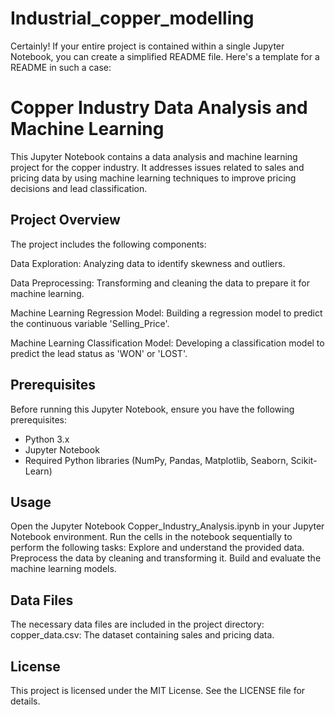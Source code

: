 # Industrial_copper_modelling

Certainly! If your entire project is contained within a single Jupyter Notebook, you can create a simplified README file. Here's a template for a README in such a case:

# Copper Industry Data Analysis and Machine Learning
This Jupyter Notebook contains a data analysis and machine learning project for the copper industry. It addresses issues related to sales and pricing data by using machine learning techniques to improve pricing decisions and lead classification.

## Project Overview
The project includes the following components:

Data Exploration: Analyzing data to identify skewness and outliers.

Data Preprocessing: Transforming and cleaning the data to prepare it for machine learning.

Machine Learning Regression Model: Building a regression model to predict the continuous variable 'Selling_Price'.

Machine Learning Classification Model: Developing a classification model to predict the lead status as 'WON' or 'LOST'.

## Prerequisites

Before running this Jupyter Notebook, ensure you have the following prerequisites:
* Python 3.x
* Jupyter Notebook
* Required Python libraries (NumPy, Pandas, Matplotlib, Seaborn, Scikit-Learn)
## Usage
Open the Jupyter Notebook Copper_Industry_Analysis.ipynb in your Jupyter Notebook environment.
Run the cells in the notebook sequentially to perform the following tasks:
Explore and understand the provided data.
Preprocess the data by cleaning and transforming it.
Build and evaluate the machine learning models.
## Data Files
The necessary data files are included in the project directory:
copper_data.csv: The dataset containing sales and pricing data.
## License
This project is licensed under the MIT License. See the LICENSE file for details.
